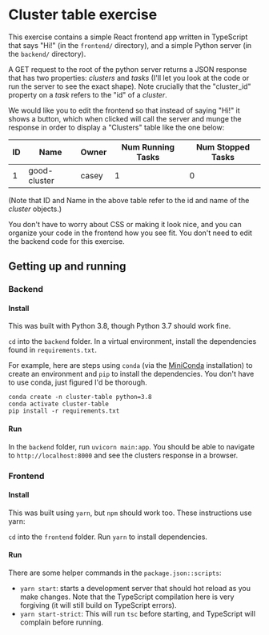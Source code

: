 # Cluster table exercise

This exercise contains a simple React frontend app written in TypeScript that says "Hi!" (in the `frontend/` directory), and a simple Python server (in the `backend/` directory).

A GET request to the root of the python server returns a JSON response that has two properties: _clusters_ and _tasks_ (I'll let you look at the code or run the server to see the exact shape). Note crucially that the "cluster_id" property on a _task_ refers to the "id" of a _cluster_.

We would like you to edit the frontend so that instead of saying "Hi!" it shows a button, which when clicked will call the server and munge the response in order to display a "Clusters" table like the one below:


| ID | Name         | Owner | Num Running Tasks | Num Stopped Tasks |
|----|--------------|-------|-------------------|-------------------|
| 1  | good-cluster | casey | 1                 | 0                 |

(Note that ID and Name in the above table refer to the id and name of the _cluster_ objects.)

You don't have to worry about CSS or making it look nice, and you can organize your code in the frontend how you see fit. You don't need to edit the backend code for this exercise.

## Getting up and running

### Backend

#### Install

This was built with Python 3.8, though Python 3.7 should work fine.

`cd` into the `backend` folder. In a virtual environment, install the dependencies found in `requirements.txt`.

For example, here are steps using `conda` (via the [MiniConda](https://docs.conda.io/en/latest/miniconda.html) installation) to create an environment and `pip` to install the dependencies. You don't have to use conda, just figured I'd be thorough.

```shell
conda create -n cluster-table python=3.8
conda activate cluster-table
pip install -r requirements.txt
```

#### Run

In the `backend` folder, run `uvicorn main:app`. You should be able to navigate to `http://localhost:8000` and see the clusters response in a browser.

### Frontend

#### Install

This was built using `yarn`, but `npm` should work too. These instructions use yarn:

`cd` into the `frontend` folder. Run `yarn` to install dependencies.

#### Run

There are some helper commands in the `package.json::scripts`:

- `yarn start`: starts a development server that should hot reload as you make changes. Note that the TypeScript compilation here is very forgiving (it will still build on TypeScript errors).
- `yarn start-strict`: This will run `tsc` before starting, and TypeScript will complain before running.
